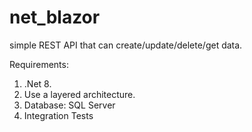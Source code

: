 # net_blazor

simple REST API that can create/update/delete/get data. 

Requirements:
1. .Net 8. 
2. Use a layered architecture. 
3. Database: SQL Server 
4. Integration Tests



